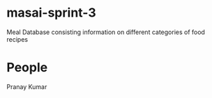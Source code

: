 # masai-sprint-3
Meal Database consisting information on different categories of food recipes

# People
Pranay Kumar
